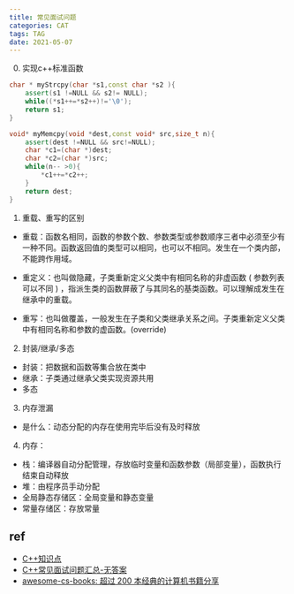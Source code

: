```yaml
---
title: 常见面试问题
categories: CAT
tags: TAG
date: 2021-05-07
---
```

0. 实现c++标准函数

```c++
char * myStrcpy(char *s1,const char *s2 ){
    assert(s1 !=NULL && s2!= NULL);
    while((*s1++=*s2++)!='\0');
    return s1;
}

void* myMemcpy(void *dest,const void* src,size_t n){
    assert(dest !=NULL && src!=NULL);
    char *c1=(char *)dest;
    char *c2=(char *)src;
    while(n-- >0){
        *c1++=*c2++;
    }
    return dest;
}
```

1. 重载、重写的区别

- 重载：函数名相同，函数的参数个数、参数类型或参数顺序三者中必须至少有一种不同。函数返回值的类型可以相同，也可以不相同。发生在一个类内部，不能跨作用域。

- 重定义：也叫做隐藏，子类重新定义父类中有相同名称的非虚函数 ( 参数列表可以不同 ) ，指派生类的函数屏蔽了与其同名的基类函数。可以理解成发生在继承中的重载。

- 重写：也叫做覆盖，一般发生在子类和父类继承关系之间。子类重新定义父类中有相同名称和参数的虚函数。(override)

2.  封装/继承/多态

- 封装：把数据和函数等集合放在类中
- 继承：子类通过继承父类实现资源共用
- 多态

3. 内存泄漏

- 是什么：动态分配的内存在使用完毕后没有及时释放

4. 内存：

- 栈：编译器自动分配管理，存放临时变量和函数参数（局部变量），函数执行结束自动释放
- 堆：由程序员手动分配
- 全局静态存储区：全局变量和静态变量
- 常量存储区：存放常量


## ref

- [C++知识点](https://github.com/huihut/interview)
- [C++常见面试问题汇总-无答案](https://github.com/Making-It/CS_Review/blob/master/%E7%9F%A5%E8%AF%86%E7%82%B9%E6%80%BB%E7%BB%93/C%2B%2B%E9%AB%98%E9%A2%91%E9%9D%A2%E8%AF%95%E9%97%AE%E9%A2%98.md)
- [awesome-cs-books: 超过 200 本经典的计算机书籍分享](https://github.com/imarvinle/awesome-cs-books)